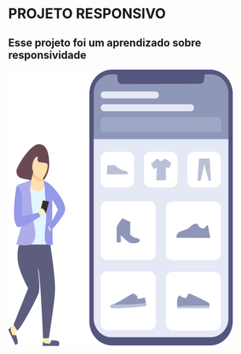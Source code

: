 <h1>PROJETO RESPONSIVO</h1>
<h2>Esse projeto foi um aprendizado sobre responsividade</h2>
<img src="https://raw.githubusercontent.com/Alaecio/projetor-esponsivo/651bdf5b190df24d5fd18b7b5f16db8ef908d985/img3.png.png">
